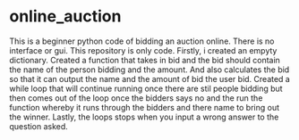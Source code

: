 # online_auction

This is a beginner python code of bidding an auction online.
There is no interface or gui. This repository is only code.
Firstly, i created an empyty dictionary.
Created a function that takes in bid and the bid should contain the name of the person
bidding and the amount. And also calculates the bid so that it can output the name and 
the amount of bid the user bid.
Created a while loop that will continue running once there are stil people bidding but
then comes out of the loop once the bidders says no and the run the function whereby it
runs through the bidders and there name to bring out the winner.
Lastly, the loops stops when you input a wrong answer to the question asked.
